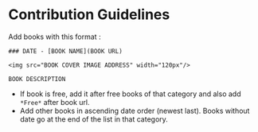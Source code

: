 Contribution Guidelines
====

Add books with this format :


```
### DATE - [BOOK NAME](BOOK URL)

<img src="BOOK COVER IMAGE ADDRESS" width="120px"/>

BOOK DESCRIPTION

```

* If book is free, add it after free books of that category and also add `*Free*` after book url.
* Add other books in ascending date order (newest last). Books without date go at the end of the list in that category.

